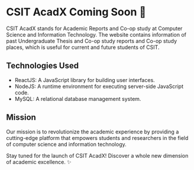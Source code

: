 # CSIT AcadX Coming Soon 🚀

CSIT AcadX stands for Academic Reports and Co-op study at Computer Science and Information Technology. The website contains information of past Undergraduate Thesis and Co-op study reports and Co-op study places, which is useful for current and future students of CSIT.

## Technologies Used
-  ReactJS: A JavaScript library for building user interfaces.
-  NodeJS: A runtime environment for executing server-side JavaScript code.
-  MySQL: A relational database management system.

## Mission
Our mission is to revolutionize the academic experience by providing a cutting-edge platform that empowers students and researchers in the field of computer science and information technology.

Stay tuned for the launch of CSIT AcadX! Discover a whole new dimension of academic excellence. ✨
